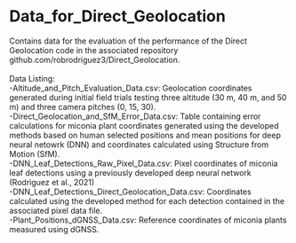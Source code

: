 # Data_for_Direct_Geolocation
Contains data for the evaluation of the performance of the Direct Geolocation code in the associated repository github.com/robrodriguez3/Direct_Geolocation.<br />
<br />
Data Listing:<br />
-Altitude_and_Pitch_Evaluation_Data.csv: Geolocation coordinates generated during initial field trials testing three altitude (30 m, 40 m, and 50 m) and three camera pitches (0, 15, 30).<br />
-Direct_Geolocation_and_SfM_Error_Data.csv: Table containing error calculations for miconia plant coordinates generated using the developed methods based on human selected positions and mean positions for deep neural netowrk (DNN) and coordinates calculated using Structure from Motion (SfM).<br />
-DNN_Leaf_Detections_Raw_Pixel_Data.csv: Pixel coordinates of miconia leaf detections using a previously developed deep neural network (Rodriguez et al., 2021)<br />
-DNN_Leaf_Detections_Direct_Geolocation_Data.csv: Coordinates calculated using the developed method for each detection contained in the associated pixel data file.<br />
-Plant_Positions_dGNSS_Data.csv: Reference coordinates of miconia plants measured using dGNSS.
